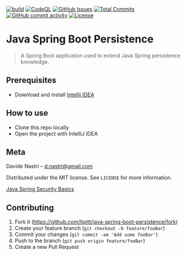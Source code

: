 [![build](https://github.com/ltpitt/java-spring-boot-persistence/workflows/build/badge.svg)](https://github.com/ltpitt/java-spring-boot-persistence/actions)
[![CodeQL](https://github.com/ltpitt/java-spring-boot-persistence/workflows/CodeQL/badge.svg)](https://github.com/ltpitt/java-spring-boot-persistence/actions?query=workflow%3ACodeQL)
[![GitHub Issues](https://img.shields.io/github/issues-raw/ltpitt/java-spring-boot-persistence)](https://github.com/ltpitt/java-spring-boot-persistence/issues)
[![Total Commits](https://img.shields.io/github/last-commit/ltpitt/java-spring-boot-persistence)](https://github.com/ltpitt/java-spring-boot-persistence/commits)
[![GitHub commit activity](https://img.shields.io/github/commit-activity/4w/ltpitt/java-spring-boot-persistence?foo=bar)](https://github.com/ltpitt/java-spring-boot-persistence/commits)
[![License](https://img.shields.io/badge/license-MIT-blue.svg)](https://github.com/ltpitt/java-spring-boot-persistence/blob/master/LICENSE)

# Java Spring Boot Persistence
> A Spring Boot application used to extend Java Spring persistence knowledge.

## Prerequisites

- Download and install [Intellij IDEA](https://www.jetbrains.com/idea/download)

## How to use

- Clone this repo locally
- Open the project with IntelliJ IDEA

## Meta

Davide Nastri – d.nastri@gmail.com

Distributed under the MIT license. See ``LICENSE`` for more information.

[Java Spring Security Basics](https://github.com/ltpitt/java-spring-boot-persistence)

## Contributing

1. Fork it (<https://github.com/ltpitt/java-spring-boot-persistence/fork>)
2. Create your feature branch (`git checkout -b feature/fooBar`)
3. Commit your changes (`git commit -am 'Add some fooBar'`)
4. Push to the branch (`git push origin feature/fooBar`)
5. Create a new Pull Request

